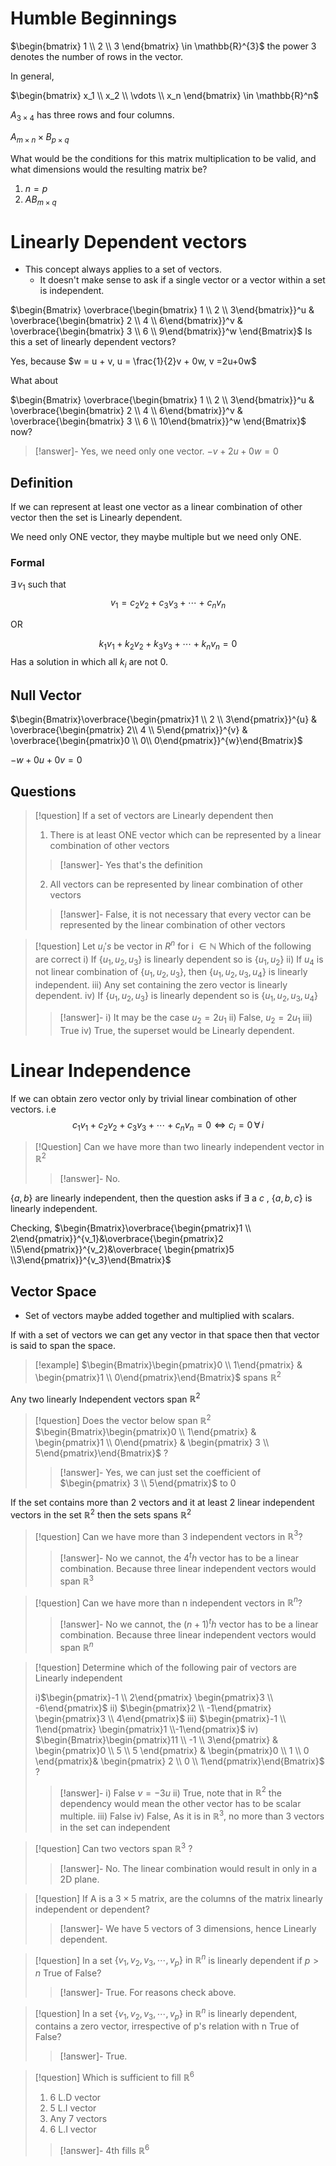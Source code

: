  
# Humble Beginnings

$\begin{bmatrix} 1 \\ 2 \\ 3 \end{bmatrix} \in \mathbb{R}^{3}$  the power $3$ denotes the number of rows in the vector.

In general,

$\begin{bmatrix} x_1 \\ x_2 \\ \vdots \\ x_n \end{bmatrix} \in \mathbb{R}^n$


 $A_{3 \times 4}$  has three rows and four columns.

$A_{m \times n} \times B_{p \times q}$ 

What would be the conditions for this matrix multiplication to be valid, and what dimensions would the resulting matrix be?

1. $n = p$ 
2. $AB_{m\times q}$ 

# Linearly Dependent vectors

- This concept always applies to a set of vectors.
	- It doesn't make sense to ask if a single vector or a vector within a set is independent.

$\begin{Bmatrix} \overbrace{\begin{bmatrix} 1 \\ 2 \\ 3\end{bmatrix}}^u & \overbrace{\begin{bmatrix} 2 \\ 4 \\ 6\end{bmatrix}}^v & \overbrace{\begin{bmatrix} 3 \\ 6 \\ 9\end{bmatrix}}^w \end{Bmatrix}$ Is this a set of linearly dependent vectors?

Yes, because $w = u + v, u = \frac{1}{2}v + 0w, v  =2u+0w$ 

What about

$\begin{Bmatrix} \overbrace{\begin{bmatrix} 1 \\ 2 \\ 3\end{bmatrix}}^u & \overbrace{\begin{bmatrix} 2 \\ 4 \\ 6\end{bmatrix}}^v & \overbrace{\begin{bmatrix} 3 \\ 6 \\ 10\end{bmatrix}}^w \end{Bmatrix}$ now?

>[!answer]-
>Yes, we need only one vector.
>$-v + 2u + 0w = 0$


## Definition

If we can represent at least one vector as a linear combination of other vector then the set is Linearly dependent.

We need only ONE vector, they maybe multiple but we need only ONE.

### Formal

$\exists\, v_{1}$ such that
$$v_{1} = c_{2}v_{2} +c_{3}v_{3}+\cdots + c_nv_{n}$$

OR

$$k_{1}v_{1} + k_{2}v_{2} +k_{3}v_{3}+\cdots + k_nv_{n} = 0$$
Has a solution in which all $k_i$ are not 0.

## Null Vector

$\begin{Bmatrix}\overbrace{\begin{pmatrix}1 \\ 2 \\ 3\end{pmatrix}}^{u} & \overbrace{\begin{pmatrix} 2\\ 4 \\ 5\end{pmatrix}}^{v} & \overbrace{\begin{pmatrix}0 \\ 0\\ 0\end{pmatrix}}^{w}\end{Bmatrix}$

$-w + 0u + 0v = 0$

## Questions

>[!question]
>If a set of vectors are Linearly dependent then
>
>1) There is at least ONE vector which can be represented by a linear combination of other vectors
>>[!answer]-
>>Yes that's the definition 
>2) All vectors can be represented by linear combination of other vectors
>>[!answer]-
>>False, it is not necessary that every vector can be represented by the linear combination of other vectors

>[!question]
>Let $u_{i}'s$ be vector in $R^n$ for i $\in \mathbb{N}$
>Which of the following are correct
>i) If $\{u_1,u_2,u_3\}$ is linearly dependent so is $\{u_1,u_2\}$
>ii) If $u_4$ is not linear combination of $\{u_1,u_2,u_3\}$, then $\{u_1,u_2,u_{3}, u_4\}$ is linearly independent.
> iii) Any set containing the zero vector is linearly dependent.
> iv) If  $\{u_1,u_2,u_3\}$ is linearly dependent so is $\{u_1,u_{2}, u_{3},u_4\}$
>>[!answer]-
>>i) It may be the case $u_{2}= 2u_1$
>>ii) False, $u_{2}= 2u_1$
>>iii) True
>>iv) True, the superset would be Linearly dependent.

# Linear Independence
If we can obtain zero vector only by trivial linear combination of other vectors. 
i.e
$$c_{1}v_{1} + c_{2}v_{2} +c_{3}v_{3}+\cdots + c_nv_{n} = 0 \iff c_{i}= 0 \, \forall \, i$$


>[!Question]
>Can we have more than two linearly independent vector in $\mathbb{R}^2$  
>>[!answer]-
>>No.

$\{a,b\}$ are linearly independent, then the question asks if $\exists$ a $c$ , $\{a,b,c\}$ is linearly independent. 

Checking,
$\begin{Bmatrix}\overbrace{\begin{pmatrix}1 \\ 2\end{pmatrix}}^{v_1}&\overbrace{\begin{pmatrix}2 \\5\end{pmatrix}}^{v_2}&\overbrace{ \begin{pmatrix}5 \\3\end{pmatrix}}^{v_3}\end{Bmatrix}$

## Vector Space

- Set of vectors maybe added together and multiplied with scalars.

If with a set of vectors we can get any vector in that space then that vector is said to span the space.

>[!example]
>$\begin{Bmatrix}\begin{pmatrix}0 \\ 1\end{pmatrix} & \begin{pmatrix}1 \\ 0\end{pmatrix}\end{Bmatrix}$ spans $\mathbb{R}^2$

Any two linearly Independent vectors span $\mathbb{R}^2$

>[!question]
>Does the vector below span $\mathbb{R}^2$
>$\begin{Bmatrix}\begin{pmatrix}0 \\ 1\end{pmatrix} & \begin{pmatrix}1 \\ 0\end{pmatrix} & \begin{pmatrix} 3 \\ 5\end{pmatrix}\end{Bmatrix}$ ?
>
>>[!answer]-
>>Yes, we can just set the  coefficient of $\begin{pmatrix} 3 \\ 5\end{pmatrix}$ to 0


If the set contains more than 2 vectors and it at least 2 linear independent vectors in the set $\mathbb{R}^2$ then the sets spans $\mathbb{R}^2$ 

>[!question]
>Can we have more than 3 independent vectors in $\mathbb{R}^3$?
>>[!answer]-
>>No we cannot, the $4^th$ vector has to be a linear combination. Because three linear independent vectors would span $\mathbb{R}^3$

>[!question]
>Can we have more than n independent vectors in $\mathbb{R}^n$?
>>[!answer]-
>>No we cannot, the $(n+1)^th$ vector has to be a linear combination. Because three linear independent vectors would span $\mathbb{R}^n$

>[!question]
>Determine which of the following pair of vectors are Linearly independent
>
>i)$\begin{pmatrix}-1 \\ 2\end{pmatrix} \begin{pmatrix}3 \\ -6\end{pmatrix}$ 
>ii) $\begin{pmatrix}2 \\ -1\end{pmatrix} \begin{pmatrix}3 \\ 4\end{pmatrix}$
 iii) $\begin{pmatrix}-1 \\ 1\end{pmatrix} \begin{pmatrix}1 \\-1\end{pmatrix}$ 
 iv) $\begin{Bmatrix}\begin{pmatrix}11 \\ -1 \\ 3\end{pmatrix} & \begin{pmatrix}0 \\ 5 \\ 5 \end{pmatrix} & \begin{pmatrix}0 \\ 1 \\ 0 \end{pmatrix}& \begin{pmatrix} 2 \\ 0 \\ 1\end{pmatrix}\end{Bmatrix}$ ?
 >>[!answer]-
 >>i) False $v = -3u$
 >>ii) True, note that in $\mathbb{R}^2$ the dependency would mean the other vector has to be scalar multiple.
 >>iii) False 
 >>iv) False, As it is in $\mathbb{R}^3$, no more than 3 vectors in the set can independent
 
 
>[!question]
>Can two vectors span $\mathbb{R}^3$ ?
>>[!answer]-
>>No. The linear combination would result in only in a 2D plane.


>[!question]
> If A is a $3\times 5$ matrix, are the columns of the matrix linearly independent or dependent?
> >[!answer]-
>> We have 5 vectors of 3 dimensions, hence Linearly dependent.

>[!question]
>In a set $\{v_{1}, v_{2}, v_{3}, \cdots , v_{p}\} \text{ in } \mathbb{R}^n$  is linearly dependent if $p>n$ True of False?
>>[!answer]-
>>True. For reasons check above.

>[!question]
>In a set $\{v_{1}, v_{2}, v_{3}, \cdots , v_{p}\} \text{ in } \mathbb{R}^n$  is linearly dependent, contains a zero vector, irrespective of p's relation with n True of False?
>>[!answer]-
>>True.

>[!question]
>Which is sufficient to fill $\mathbb{R}^6$
>1) 6 L.D vector
>2) 5 L.I vector
>3) Any 7 vectors
>4) 6 L.I vector
>>[!answer]-
>>4th fills $\mathbb{R}^6$

